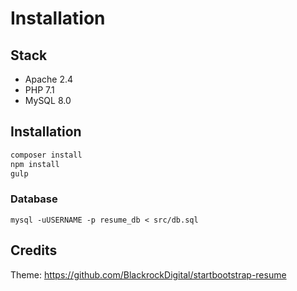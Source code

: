 Installation
========

## Stack
- Apache 2.4
- PHP 7.1
- MySQL 8.0

## Installation
```bash
composer install
npm install
gulp
```

### Database
```
mysql -uUSERNAME -p resume_db < src/db.sql
```

## Credits
Theme: https://github.com/BlackrockDigital/startbootstrap-resume
